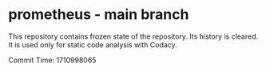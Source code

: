 # prometheus - main branch

This repository contains frozen state of the repository.
Its history is cleared. It is used only for static code
analysis with Codacy.

Commit Time: 1710998065